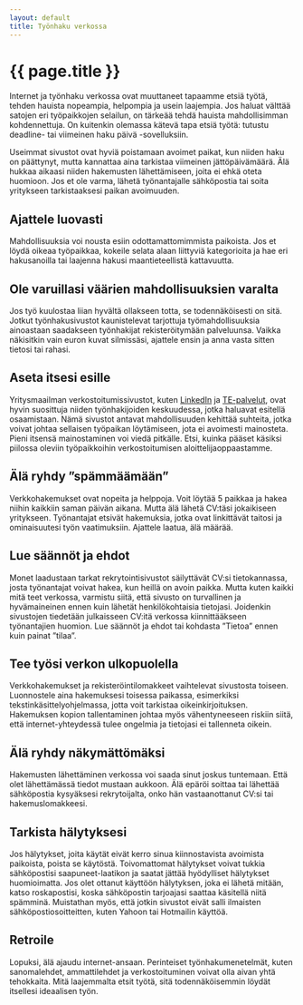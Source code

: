 ```yaml
---
layout: default
title: Työnhaku verkossa
---
```


# {{ page.title }}

Internet ja työnhaku verkossa ovat muuttaneet tapaamme etsiä työtä, tehden hauista nopeampia, helpompia ja usein laajempia. Jos haluat välttää satojen eri työpaikkojen selailun, on tärkeää tehdä hauista mahdollisimman kohdennettuja. On kuitenkin olemassa kätevä tapa etsiä työtä: tutustu deadline- tai viimeinen haku päivä -sovelluksiin.

Useimmat sivustot ovat hyviä poistamaan avoimet paikat, kun niiden haku on päättynyt, mutta kannattaa aina tarkistaa viimeinen jättöpäivämäärä. Älä hukkaa aikaasi niiden hakemusten lähettämiseen, joita ei ehkä oteta huomioon. Jos et ole varma, lähetä työnantajalle sähköpostia tai soita yritykseen tarkistaaksesi paikan avoimuuden.

## Ajattele luovasti

Mahdollisuuksia voi nousta esiin odottamattomimmista paikoista. Jos et löydä oikeaa työpaikkaa, kokeile selata alaan liittyviä kategorioita ja hae eri hakusanoilla tai laajenna hakusi maantieteellistä kattavuutta.

## Ole varuillasi väärien mahdollisuuksien varalta

Jos työ kuulostaa liian hyvältä ollakseen totta, se todennäköisesti on sitä. Jotkut työnhakusivustot kaunistelevat tarjottuja työmahdollisuuksia ainoastaan saadakseen työnhakijat rekisteröitymään palveluunsa. Vaikka näkisitkin vain euron kuvat silmissäsi, ajattele ensin ja anna vasta sitten tietosi tai rahasi.

## Aseta itsesi esille

Yritysmaailman verkostoitumissivustot, kuten [LinkedIn](https://www.linkedin.com) ja [TE-palvelut](http://www.te-palvelut.fi/te/en/), ovat hyvin suosittuja niiden työnhakijoiden keskuudessa, jotka haluavat esitellä osaamistaan. Nämä sivustot antavat mahdollisuuden kehittää suhteita, jotka voivat johtaa sellaisen työpaikan löytämiseen, jota ei avoimesti mainosteta. Pieni itsensä mainostaminen voi viedä pitkälle. Etsi, kuinka pääset käsiksi piilossa oleviin työpaikkoihin verkostoitumisen aloittelijaoppaastamme.

## Älä ryhdy ”spämmäämään”

Verkkohakemukset ovat nopeita ja helppoja. Voit löytää 5 paikkaa ja hakea niihin kaikkiin saman päivän aikana. Mutta älä lähetä CV:täsi jokaikiseen yritykseen. Työnantajat etsivät hakemuksia, jotka ovat linkittävät taitosi ja ominaisuutesi työn vaatimuksiin. Ajattele laatua, älä määrää.

## Lue säännöt ja ehdot

Monet laadustaan tarkat rekrytointisivustot säilyttävät CV:si tietokannassa, josta työnantajat voivat hakea, kun heillä on avoin paikka. Mutta kuten kaikki mitä teet verkossa, varmistu siitä, että sivusto on turvallinen ja hyvämaineinen ennen kuin lähetät henkilökohtaisia tietojasi. Joidenkin sivustojen tiedetään julkaisseen CV:itä verkossa kiinnittääkseen työnantajien huomion. Lue säännöt ja ehdot tai kohdasta ”Tietoa” ennen kuin painat ”tilaa”.

## Tee työsi verkon ulkopuolella

Verkkohakemukset ja rekisteröintilomakkeet vaihtelevat sivustosta toiseen. Luonnostele aina hakemuksesi toisessa paikassa, esimerkiksi tekstinkäsittelyohjelmassa, jotta voit tarkistaa oikeinkirjoituksen. Hakemuksen kopion tallentaminen johtaa myös vähentyneeseen riskiin siitä, että internet-yhteydessä tulee ongelmia ja tietojasi ei tallenneta oikein.

## Älä ryhdy näkymättömäksi

Hakemusten lähettäminen verkossa voi saada sinut joskus tuntemaan. Että olet lähettämässä tiedot mustaan aukkoon. Älä epäröi soittaa tai lähettää sähköpostia kysyäksesi rekrytoijalta, onko hän vastaanottanut CV:si tai hakemuslomakkeesi.

## Tarkista hälytyksesi

Jos hälytykset, joita käytät eivät kerro sinua kiinnostavista avoimista paikoista, poista se käytöstä. Toivomattomat hälytykset voivat tukkia sähköpostisi saapuneet-laatikon ja saatat jättää hyödylliset hälytykset huomioimatta. Jos olet ottanut käyttöön hälytyksen, joka ei lähetä mitään, katso roskapostisi, koska sähköpostin tarjoajasi saattaa käsitellä niitä spämminä. Muistathan myös, että jotkin sivustot eivät salli ilmaisten sähköpostiosoitteitten, kuten Yahoon tai Hotmailin käyttöä.

## Retroile

Lopuksi, älä ajaudu internet-ansaan. Perinteiset työnhakumenetelmät, kuten sanomalehdet, ammattilehdet ja verkostoituminen voivat olla aivan yhtä tehokkaita. Mitä laajemmalta etsit työtä, sitä todennäköisemmin löydät itsellesi ideaalisen työn.
